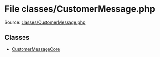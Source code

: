 File classes/CustomerMessage.php
=========

Source: [classes/CustomerMessage.php](https://github.com/PrestaShop/PrestaShop/blob/1.6.0.7/classes/CustomerMessage.php)


Classes
-------

* [CustomerMessageCore](class.CustomerMessageCore.md)

